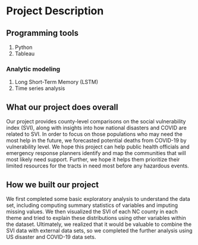 # Project Description
## Programming tools
1. Python
2. Tableau

### Analytic modeling
1.  Long Short-Term Memory (LSTM)
2.  Time series analysis

## What our project does overall
Our project provides county-level comparisons on the social vulnerability index (SVI), along with insights into how national disasters and COVID are related to SVI. In order to focus on those populations who may need the most help in the future, we forecasted potential deaths from COVID-19 by vulnerability level. We hope this project can help public health officials and emergency response planners identify and map the communities that will most likely need support. Further, we hope it helps them prioritize their limited resources for the tracts in need most before any hazardous events.

## How we built our project
We first completed some basic exploratory analysis to understand the data set, including computing summary statistics of variables and imputing missing values. We then visualized the SVI of each NC county in each theme and tried to explain these distributions using other variables within the dataset. Ultimately, we realized that it would be valuable to combine the SVI data with external data sets, so we completed the further analysis using US disaster and COVID-19 data sets. 
